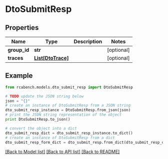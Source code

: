 # DtoSubmitResp


## Properties

Name | Type | Description | Notes
------------ | ------------- | ------------- | -------------
**group_id** | **str** |  | [optional] 
**traces** | [**List[DtoTrace]**](DtoTrace.md) |  | [optional] 

## Example

```python
from rcabench.models.dto_submit_resp import DtoSubmitResp

# TODO update the JSON string below
json = "{}"
# create an instance of DtoSubmitResp from a JSON string
dto_submit_resp_instance = DtoSubmitResp.from_json(json)
# print the JSON string representation of the object
print DtoSubmitResp.to_json()

# convert the object into a dict
dto_submit_resp_dict = dto_submit_resp_instance.to_dict()
# create an instance of DtoSubmitResp from a dict
dto_submit_resp_form_dict = dto_submit_resp.from_dict(dto_submit_resp_dict)
```
[[Back to Model list]](../README.md#documentation-for-models) [[Back to API list]](../README.md#documentation-for-api-endpoints) [[Back to README]](../README.md)


